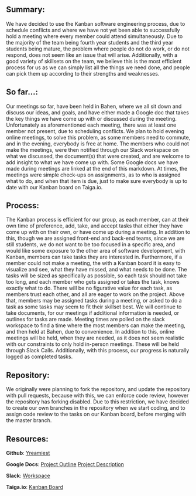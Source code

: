 ## Summary:
We have decided to use the Kanban software engineering process, due to schedule conflicts and where we have not yet been able to successfully hold a meeting where every member could attend simultaneously. Due to the majority of the team being fourth year students and the third year students being mature, the problem where people do not do work, or do not respond, does not seem like an issue that will arise. Additionally, with a good variety of skillsets on the team, we believe this is the most efficient process for us as we can simply list all the things we need done, and people can pick them up according to their strengths and weaknesses.

## So far...:
Our meetings so far, have been held in Bahen, where we all sit down and discuss our ideas, and goals, and have either made a Google doc that takes the key things we have come up with or discussed during the meeting. Unfortunately as aforementioned each meeting, there was at least one member not present, due to scheduling conflicts. We plan to hold evening online meetings, to solve this problem, as some members need to commute, and in the evening, everybody is free at home. The members who could not make the meetings, were then notified through our Slack workspace on what we discussed, the document(s) that were created, and are welcome to add insight to what we have come up with. Some Google docs we have made during meetings are linked at the end of this markdown. At times, the meetings were simple check-ups on assignments, as to who is assigned what to do, and when that item is due, just to make sure everybody is up to date with our Kanban board on Taiga.io.

## Process:
The Kanban process is efficient for our group, as each member, can at their own time of preference, add, take, and accept tasks that either they have come up with on their own, or have come up during a meeting. In addition to this, though we are assigned front-end and back-end teams, since we are still students, we do not want to be too focused in a specific area, and would like some exposure to the other area of software development, with Kanban, members can take tasks they are interested in. Furthermore, if a member could not make a meeting, the with a Kanban board it is easy to visualize and see, what they have missed, and what needs to be done. The tasks will be sized as specifically as possible, so each task should not take too long, and each member who gets assigned or takes the task, knows exactly what to do. There will be no figurative value for each task, as members trust each other, and all are eager to work on the project. Above that, members may be assigned tasks during a meeting, or asked to do a task as some tasks may seem to fit their skillset best. We will continue to take documents, for our meetings if additional information is needed, or outlines for tasks are made. Meeting times are polled on the slack workspace to find a time where the most members can make the meeting, and then held at Bahen, due to convenience. In addition to this, online meetings will be held, when they are needed, as it does not seem realistic with our constraints to only hold in-person meetings. These will be held through Slack Calls. Additionally, with this process, our progress is naturally logged as completed tasks.

## Repository:
We originally were planning to fork the repository, and update the repository with pull requests, because with this, we can enforce code review, however the repository has forking disabled. Due to this restriction, we have decided to create our own branches in the repository when we start coding, and to assign code review to the tasks on our Kanban board, before merging with the master branch.

## Resources:

__Github__:
[Yreamiest](https://github.com/csc302-winter-2018/proj-Yreamiest)

__Google Docs__:
[Project Outline](https://docs.google.com/document/d/16u7_o-7rxEUnZ6T8p2n8twuFfpY-YzFTKmIxhn9UAjw/)
[Project Description](https://docs.google.com/document/d/1Jw-KPys9iVTEl5lxs6hGzPLhntMtl48Yr0JoAEfVToQ/)

__Slack__:
[Workspace](https://csc302-ws.slack.com/)

__Taiga.io__:
[Kanban Board](https://tree.taiga.io/project/shreykumar-csc302-haier-job-finding-app/kanban)
